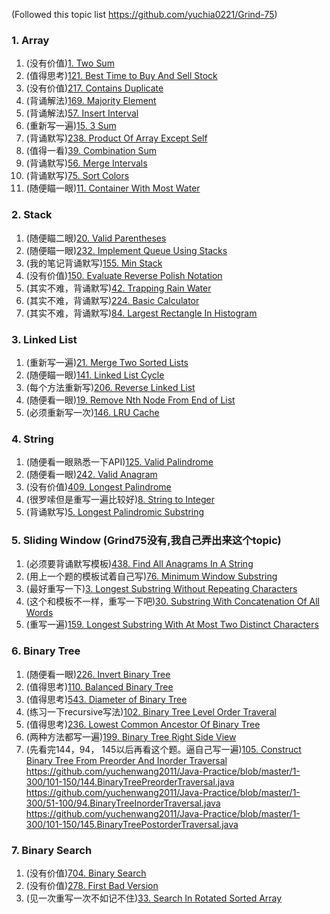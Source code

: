(Followed this topic list https://github.com/yuchia0221/Grind-75)
### 1. Array

1.  (没有价值)[1. Two Sum](https://github.com/yuchenwang2011/Java-Practice/blob/master/1-300/1-50/1.TwoSum.java)
2.  (值得思考)[121. Best Time to Buy And Sell Stock](https://github.com/yuchenwang2011/Java-Practice/blob/master/1-300/101-150/121.BestTimeToBuyAndSellStock.java)
3.  (没有价值)[217. Contains Duplicate](https://github.com/yuchenwang2011/Java-Practice/blob/master/1-300/201-250/217.ContainsDuplicate.java)
4.  (背诵解法)[169. Majority Element](https://github.com/yuchenwang2011/Java-Practice/blob/master/1-300/151-200/169.MajorityElement.java)
5.  (背诵解法)[57. Insert Interval](https://github.com/yuchenwang2011/Java-Practice/blob/master/1-300/51-100/57.InsertInterval.java)
6.  (重新写一遍)[15. 3 Sum](https://github.com/yuchenwang2011/Java-Practice/blob/master/1-300/1-50/15.3Sum.java)
7.  (背诵默写)[238. Product Of Array Except Self](https://github.com/yuchenwang2011/Java-Practice/blob/master/1-300/201-250/238.ProductOfArrayExceptSelf.java)
8.  (值得一看)[39. Combination Sum](https://github.com/yuchenwang2011/Java-Practice/blob/master/1-300/1-50/39.CombinationSum.java)
9.  (背诵默写)[56. Merge Intervals](https://github.com/yuchenwang2011/Java-Practice/blob/master/1-300/51-100/56.MergeIntervals.java)
10. (背诵默写)[75. Sort Colors](https://github.com/yuchenwang2011/Java-Practice/blob/master/1-300/51-100/75.SortColors.java)
11. (随便瞄一眼)[11. Container With Most Water](https://github.com/yuchenwang2011/Java-Practice/blob/master/1-300/1-50/11.ContainerWIthMostWater.java)

### 2. Stack
1.  (随便瞄二眼)[20. Valid Parentheses](https://github.com/yuchenwang2011/Java-Practice/blob/master/1-300/1-50/20.ValidParentheses.java)
2.  (随便瞄一眼)[232. Implement Queue Using Stacks](https://github.com/yuchenwang2011/Java-Practice/blob/master/1-300/201-250/232.ImplementQueueUsingStacks.java)
3.  (我的笔记背诵默写)[155. Min Stack](https://github.com/yuchenwang2011/Java-Practice/blob/master/1-300/151-200/155.MinStack.java)
4.  (没有价值)[150. Evaluate Reverse Polish Notation](https://github.com/yuchenwang2011/Java-Practice/blob/master/1-300/101-150/150.EvaluateReversePolishNotation.java)
5.  (其实不难，背诵默写)[42. Trapping Rain Water](https://github.com/yuchenwang2011/Java-Practice/blob/master/1-300/1-50/42.TrappingRainWater.java)
6.  (其实不难，背诵默写)[224. Basic Calculator](https://github.com/yuchenwang2011/Java-Practice/blob/master/1-300/201-250/224.BasicCalculator.java)
7.  (其实不难，背诵默写)[84. Largest Rectangle In Histogram](https://github.com/yuchenwang2011/Java-Practice/blob/master/1-300/51-100/84.LargestRectangleInHistogram.java)

### 3. Linked List
1.  (重新写一遍)[21. Merge Two Sorted Lists](https://github.com/yuchenwang2011/Java-Practice/blob/master/1-300/1-50/21.MergeTwoSortedLists.java)
2.  (随便瞄一眼)[141. Linked List Cycle](https://github.com/yuchenwang2011/Java-Practice/blob/master/1-300/101-150/141.LinkedListCycle.java)
3.  (每个方法重新写)[206. Reverse Linked List](https://github.com/yuchenwang2011/Java-Practice/blob/master/1-300/201-250/206.ReverseLinkedList.java)
4.  (随便看一眼)[19. Remove Nth Node From End of List](https://github.com/yuchenwang2011/Java-Practice/blob/master/1-300/1-50/19.RemoveNthNodeFromEndOfList.java)
5.  (必须重新写一次)[146. LRU Cache](https://github.com/yuchenwang2011/Java-Practice/blob/master/1-300/101-150/146.LRUCache.java)

### 4. String
1.  (随便看一眼熟悉一下API)[125. Valid Palindrome](https://github.com/yuchenwang2011/Java-Practice/blob/master/1-300/101-150/125.ValidPalindrome.java)
2.  (随便看一眼)[242. Valid Anagram](https://github.com/yuchenwang2011/Java-Practice/blob/master/1-300/201-250/242.ValidAnagram.java)
3.  (没有价值)[409. Longest Palindrome](https://github.com/yuchenwang2011/Java-Practice/blob/master/301-600/401-450/409.LongestPalindrome)
4.  (很罗嗦但是重写一遍比较好)[8. String to Integer](https://github.com/yuchenwang2011/Java-Practice/blob/master/1-300/1-50/8.StringToInteger.java)
5.  (背诵默写)[5. Longest Palindromic Substring](https://github.com/yuchenwang2011/Java-Practice/blob/master/1-300/1-50/5.LongestPalindromicSubstring.java)

### 5. Sliding Window (Grind75没有,我自己弄出来这个topic)
1.  (必须要背诵默写模板)[438. Find All Anagrams In A String](https://github.com/yuchenwang2011/Java-Practice/blob/master/301-600/401-450/438.FindAllAnagramsInAString.java)
2.  (用上一个题的模板试着自己写)[76. Minimum Window Substring](https://github.com/yuchenwang2011/Java-Practice/blob/master/1-300/51-100/76.MinimumWindowSubstring.java)
3.  (最好重写一下)[3. Longest Substring Without Repeating Characters](https://github.com/yuchenwang2011/Java-Practice/blob/master/1-300/1-50/3.LongestSubstringWithoutRepeatingCharacters.java)
4.  (这个和模板不一样，重写一下吧)[30. Substring With Concatenation Of All Words](https://github.com/yuchenwang2011/Java-Practice/blob/master/1-300/1-50/30.SubstringWithConcatenationOfAllWords.java)
5.  (重写一遍)[159. Longest Substring With At Most Two Distinct Characters](https://github.com/yuchenwang2011/Java-Practice/blob/master/1-300/151-200/159.LongestSubstringWithAtMostTwoDistinctCharacters.java)

### 6. Binary Tree
1.  (随便看一眼)[226. Invert Binary Tree](https://github.com/yuchenwang2011/Java-Practice/blob/master/1-300/201-250/226.InvertBinaryTree.java)
2.  (值得思考)[110. Balanced Binary Tree](https://github.com/yuchenwang2011/Java-Practice/blob/master/1-300/101-150/110.BalancedBinaryTree.java)
3.  (值得思考)[543. Diameter of Binary Tree](https://github.com/yuchenwang2011/Java-Practice/blob/master/301-600/501-550/543.DiameterOfBinaryTree.java)
4.  (练习一下recursive写法)[102. Binary Tree Level Order Traveral](https://github.com/yuchenwang2011/Java-Practice/blob/master/1-300/101-150/102.BinaryTreeLevelOrderTraversal.java)
5.  (值得思考)[236. Lowest Common Ancestor Of Binary Tree](https://github.com/yuchenwang2011/Java-Practice/blob/master/1-300/201-250/236.LowestCommonAncestorOfABinaryTree.java)
6.  (两种方法都写一遍)[199. Binary Tree Right Side View](https://github.com/yuchenwang2011/Java-Practice/blob/master/1-300/151-200/199.BinaryTreeRightSideView.java)
7.  (先看完144，94， 145以后再看这个题。逼自己写一遍)[105. Construct Binary Tree From Preorder And Inorder Traversal](https://github.com/yuchenwang2011/Java-Practice/blob/master/1-300/101-150/105.ConstructBinaryTreeFromPreorderAndInorderTraversal.java) 
    https://github.com/yuchenwang2011/Java-Practice/blob/master/1-300/101-150/144.BinaryTreePreorderTraversal.java 
    https://github.com/yuchenwang2011/Java-Practice/blob/master/1-300/51-100/94.BinaryTreeInorderTraversal.java
    https://github.com/yuchenwang2011/Java-Practice/blob/master/1-300/101-150/145.BinaryTreePostorderTraversal.java

### 7. Binary Search
1.  (没有价值)[704. Binary Search](https://github.com/yuchenwang2011/Java-Practice/blob/master/601-900/700-750/704.BinarySearch.java)
2.  (没有价值)[278. First Bad Version](https://github.com/yuchenwang2011/Java-Practice/blob/master/1-300/251-300/278.FirstBadVersion.java)
3.  (见一次重写一次不如记不住)[33. Search In Rotated Sorted Array](https://github.com/yuchenwang2011/Java-Practice/blob/master/1-300/1-50/33.SearchInRotatedSortedArray.java)
